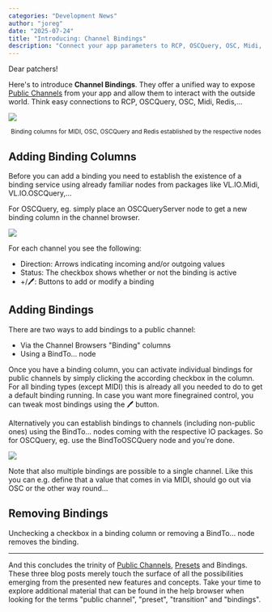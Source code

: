 ```yaml
---
categories: "Development News"
author: "joreg"
date: "2025-07-24"
title: "Introducing: Channel Bindings"
description: "Connect your app parameters to RCP, OSCQuery, OSC, Midi, Redis,..."
---
```


Dear patchers! 

Here's to introduce **Channel Bindings**. They offer a unified way to expose [Public Channels](../introducing-public-channels/) from your app and allow them to interact with the outside world. Think easy connections to RCP, OSCQuery, OSC, Midi, Redis,...

![](binding-columns.png)
<center><small>Binding columns for MIDI, OSC, OSCQuery and Redis established by the respective nodes</small></center>

## Adding Binding Columns

Before you can add a binding you need to establish the existence of a binding service using already familiar nodes from packages like VL.IO.Midi, VL.IO.OSCQuery,...

For OSCQuery, eg. simply place an OSCQueryServer node to get a new binding column in the channel browser.

![](binding-column.png)

For each channel you see the following:
- Direction: Arrows indicating incoming and/or outgoing values
- Status: The checkbox shows whether or not the binding is active
- +/🖊: Buttons to add or modify a binding

## Adding Bindings
There are two ways to add bindings to a public channel:
- Via the Channel Browsers "Binding" columns
- Using a BindTo... node

Once you have a binding column, you can activate individual bindings for public channels by simply clicking the according checkbox in the column. For all binding types (except MIDI) this is already all you needed to do to get a default binding running. In case you want more finegrained control, you can tweak most bindings using the 🖊 button.

Alternatively you can establish bindings to channels (including non-public ones) using the BindTo... nodes coming with the respective IO packages. So for OSCQuery, eg. use the BindToOSCQuery node and you're done.

![](bindto-node.png)

Note that also multiple bindings are possible to a single channel. Like this you can e.g. define that a value that comes in via MIDI, should go out via OSC or the other way round...

## Removing Bindings
Unchecking a checkbox in a binding column or removing a BindTo... node removes the binding. 

---

And this concludes the trinity of [Public Channels](../introducing-public-channels/), [Presets](../introducing-presets-and-transitions/) and Bindings. These three blog posts merely touch the surface of all the possibilities emerging from the presented new features and concepts. Take your time to explore additional material that can be found in the help browser when looking for the terms "public channel", "preset", "transition" and "bindings". 